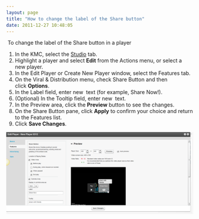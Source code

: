 ```yaml
---
layout: page
title: "How to change the label of the Share button"
date: 2011-12-27 10:48:05
---
```


 <span class="mce-procedure">To change the label of the Share button in a player</span> 

1.  In the KMC, select the <a href="http://www.kaltura.com/index.php/kmc/kmc4#studio|playersList" target="_blank">Studio</a> tab.
2.  Highlight a player and select **Edit** from the Actions menu, or select a new player.
3.  In the Edit Player or Create New Player window, select the Features tab.
4.  On the Viral & Distribution menu, check Share Button and then click **Options**.
5.  In the Label field, enter new  text (for example, Share Now!).
6.  (Optional) In the Tooltip field, enter new  text.
7.  In the Preview area, click the **Preview** button to see the changes.
8.  On the Share Button pane, click **Apply** to confirm your choice and return to the Features list.
9.  Click **Save Changes**.

<div>
  <img src="../../assets/415.img">
</div>

 
